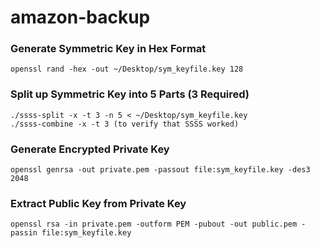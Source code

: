 # amazon-backup

### Generate Symmetric Key in Hex Format
```
openssl rand -hex -out ~/Desktop/sym_keyfile.key 128
```

### Split up Symmetric Key into 5 Parts (3 Required)
```
./ssss-split -x -t 3 -n 5 < ~/Desktop/sym_keyfile.key
./ssss-combine -x -t 3 (to verify that SSSS worked)
```

### Generate Encrypted Private Key
```
openssl genrsa -out private.pem -passout file:sym_keyfile.key -des3 2048
```

### Extract Public Key from Private Key
```
openssl rsa -in private.pem -outform PEM -pubout -out public.pem -passin file:sym_keyfile.key
```

